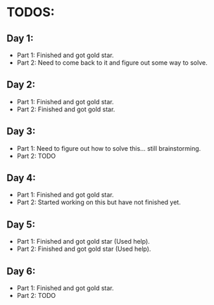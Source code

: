 # TODOS:
## Day 1:
- Part 1: Finished and got gold star.
- Part 2: Need to come back to it and figure out some way to solve.

## Day 2:
- Part 1: Finished and got gold star.
- Part 2: Finished and got gold star.
  
## Day 3:
- Part 1: Need to figure out how to solve this... still brainstorming.
- Part 2: TODO

## Day 4:
- Part 1: Finished and got gold star.
- Part 2: Started working on this but have not finished yet.

## Day 5:
- Part 1: Finished and got gold star (Used help).
- Part 2: Finished and got gold star (Used help).

## Day 6:
- Part 1: Finished and got gold star.
- Part 2: TODO